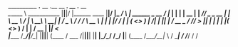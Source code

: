 __________               __.__  __                   .__  __      _____.__                    __         .__   __     
\______   \ ___________ |__|__|/  |______       ____ |__|/  |_  _/ ____\  |   ______  _  __ _/  |______  |  | |  | __ 
 |    |  _//  _ \_  __ \|  |  \   __\__  \     / ___\|  \   __\ \   __\|  |  /  _ \ \/ \/ / \   __\__  \ |  | |  |/ / 
 |    |   (  <_> )  | \/|  |  ||  |  / __ \_  / /_/  >  ||  |    |  |  |  |_(  <_> )     /   |  |  / __ \|  |_|    <  
 |______  /\____/|__/\__|  |__||__| (____  /  \___  /|__||__|    |__|  |____/\____/ \/\_/    |__| (____  /____/__|_ \ 
        \/          \______|             \/  /_____/                                                   \/          \/ 
